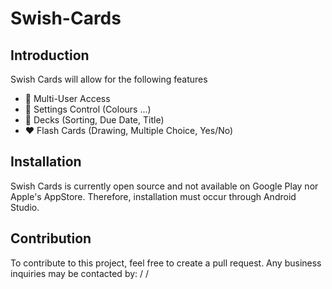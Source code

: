 # Swish-Cards

## Introduction
Swish Cards will allow for the following features
<br />
- 💙 Multi-User Access
- 💜 Settings Control (Colours ...)
- 💚 Decks (Sorting, Due Date, Title)
- ❤️ Flash Cards (Drawing, Multiple Choice, Yes/No)

## Installation
Swish Cards is currently open source and not available on Google Play nor Apple's AppStore. 
Therefore, installation must occur through Android Studio.

## Contribution
To contribute to this project, feel free to create a pull request.
Any business inquiries may be contacted by: / / 


